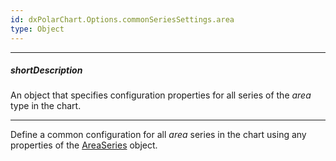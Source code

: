 ```yaml
---
id: dxPolarChart.Options.commonSeriesSettings.area
type: Object
---
```

---
##### shortDescription
An object that specifies configuration properties for all series of the *area* type in the chart.

---
Define a common configuration for all _area_ series in the chart using any properties of the [AreaSeries](/api-reference/20%20Data%20Visualization%20Widgets/dxPolarChart/5%20Series%20Types/AreaSeries '/Documentation/ApiReference/UI_Components/dxPolarChart/Series_Types/AreaSeries/') object.